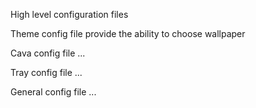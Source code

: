 High level configuration files

Theme config file provide the ability to choose wallpaper

Cava config file ...

Tray config file ...

General config file ...